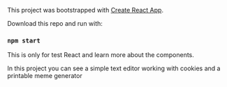 This project was bootstrapped with [Create React App](https://github.com/facebook/create-react-app).

Download this repo and run with: 
### `npm start`

This is only for test React and learn more about the components.

In this project you can see a simple text editor working with cookies and a printable meme generator
